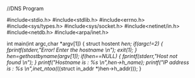 

//DNS Program

#include<stdio.h>
#include<stdlib.h>
#include<errno.h>
#include<sys/types.h>
#include<sys/socket.h>
#include<netinet/in.h>
#include<netdb.h>
#include<arpa/inet.h>

int main(int argc,char *argv[1])
{
        struct hostent *hen;
        if(argc!=2)
        {
                fprintf(stderr,"Error! Enter the hostname \n");
                exit(1);
        }
        hen=gethostbyname(argv[1]);
        if(hen==NULL)
        {
                fprintf(stderr,"Host not found \n");
        }
        printf("Hostname is : %s \n",hen->h_name);
        printf("IP address is : %s \n",inet_ntoa(*((struct in_addr *)hen->h_addr)));
}



